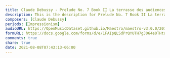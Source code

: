```yaml
---
title: Claude Debussy - Prelude No. 7 Book II La terrasse des audiences du clair de lune (1)
description: This is the description for Prelude No. 7 Book II La terrasse des audiences du clair de lune by Claude Debussy
composers: [Claude Debussy]
periods: [Impressionism]
audioURL: https://OpenMusicDataset.github.io/Maestro/maestro-v3.0.0/2018/MIDI-Unprocessed_Recital9-11_MID--AUDIO_10_R1_2018_wav--3.midi
formURL: https://docs.google.com/forms/d/e/1FAIpQLSdPrQYUTH7gJ064e0THtamka2cPRNWCocy97Dub0UeTol6Ykg/viewform
comments: true
share: true
date: 2021-08-08T07:43:13-06:00
---
```

